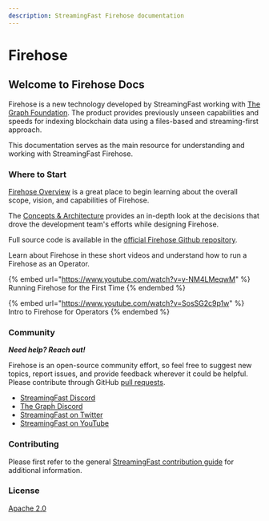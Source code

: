 ```yaml
---
description: StreamingFast Firehose documentation
---
```


# Firehose

## Welcome to Firehose Docs

Firehose is a new technology developed by StreamingFast working with [The Graph Foundation](https://thegraph.com/). The product provides previously unseen capabilities and speeds for indexing blockchain data using a files-based and streaming-first approach.

This documentation serves as the main resource for understanding and working with StreamingFast Firehose.

### Where to Start

[Firehose Overview](intro/firehose-overview.md) is a great place to begin learning about the overall scope, vision, and capabilities of Firehose.

The [Concepts & Architecture](architecture/components/) provides an in-depth look at the decisions that drove the development team's efforts while designing Firehose.

Full source code is available in the [official Firehose Github repository](https://github.com/streamingfast/firehose).

Learn about Firehose in these short videos and understand how to run a Firehose as an Operator.

{% embed url="https://www.youtube.com/watch?v=y-NM4LMeqwM" %}
Running Firehose for the First Time
{% endembed %}

{% embed url="https://www.youtube.com/watch?v=SosSG2c9p1w" %}
Intro to Firehose for Operators
{% endembed %}

### Community

_**Need help? Reach out!**_

Firehose is an open-source community effort, so feel free to suggest new topics, report issues, and provide feedback wherever it could be helpful. Please contribute through GitHub [pull requests](https://docs.github.com/en/pull-requests/collaborating-with-pull-requests/proposing-changes-to-your-work-with-pull-requests/about-pull-requests).

* [StreamingFast Discord](https://discord.gg/mYPcRAzeVN)
* [The Graph Discord](https://discord.gg/vtvv7FP)
* [StreamingFast on Twitter](https://twitter.com/streamingfastio)
* [StreamingFast on YouTube](https://www.youtube.com/c/streamingfast)

### Contributing

Please first refer to the general [StreamingFast contribution guide](https://github.com/streamingfast/streamingfast/blob/master/CONTRIBUTING.md) for additional information.

### License

[Apache 2.0](LICENSE/)
